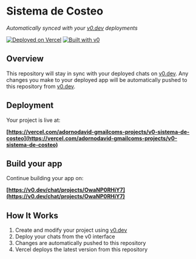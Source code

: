 # Sistema de Costeo

*Automatically synced with your [v0.dev](https://v0.dev) deployments*

[![Deployed on Vercel](https://img.shields.io/badge/Deployed%20on-Vercel-black?style=for-the-badge&logo=vercel)](https://vercel.com/adornodavid-gmailcoms-projects/v0-sistema-de-costeo)
[![Built with v0](https://img.shields.io/badge/Built%20with-v0.dev-black?style=for-the-badge)](https://v0.dev/chat/projects/OwaNP0RHiY7)

## Overview

This repository will stay in sync with your deployed chats on [v0.dev](https://v0.dev).
Any changes you make to your deployed app will be automatically pushed to this repository from [v0.dev](https://v0.dev).

## Deployment

Your project is live at:

**[https://vercel.com/adornodavid-gmailcoms-projects/v0-sistema-de-costeo](https://vercel.com/adornodavid-gmailcoms-projects/v0-sistema-de-costeo)**

## Build your app

Continue building your app on:

**[https://v0.dev/chat/projects/OwaNP0RHiY7](https://v0.dev/chat/projects/OwaNP0RHiY7)**

## How It Works

1. Create and modify your project using [v0.dev](https://v0.dev)
2. Deploy your chats from the v0 interface
3. Changes are automatically pushed to this repository
4. Vercel deploys the latest version from this repository
